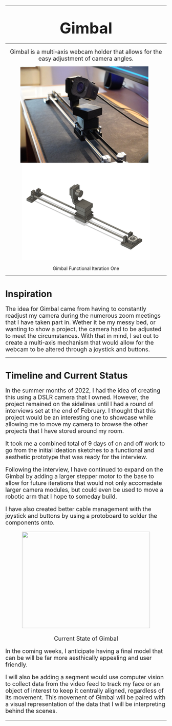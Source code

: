 ___

# <center><font size='8'>**Gimbal**</font> </center>
---
 <center>
<font size='4' > Gimbal is a multi-axis webcam holder that allows for the easy adjustment of camera angles.  
  

</font>
<br>
 </center>

<p align='center'>
    <img src="media/images/camera/gimbal.JPG" width="400" height="300" style="margin-right: 10px;">
    <img src="media/images/cad/gimbalCad.JPG" width="400" height="300" >
</p>
<p align = 'center'>
Gimbal Functional Iteration One
<p/>


___

# **Inspiration**

<font size='4'> The idea for Gimbal came from having to constantly readjust my camera during the numerous zoom meetings that I have taken part in. Wether it be my messy bed, or wanting to show a project, the camera had to be adjusted to meet the circumstances. With that in mind, I set out to create a multi-axis mechanism that would allow for the webcam to be altered through a joystick and buttons.
</font>

___

# **Timeline and Current Status** 

<font size='4'> 
In the summer months of 2022, I had the idea of creating this using a DSLR camera that I owned. However, the project remained on the sidelines until I had a round of interviews set at the end of February. I thought that this project would be an interesting one to showcase while allowing me to move my camera to browse the other projects that I have stored around my room. 

It took me a combined total of 9 days of on and off work to go from the initial ideation sketches to a functional and aesthetic prototype that was ready for the interview.

Following the interview, I have continued to expand on the Gimbal by adding a larger stepper motor to the base to allow for future iterations that would not only accomadate larger camera modules, but could even be used to move a robotic arm that I hope to someday build. 

I have also created better cable management with the joystick and buttons by using a protoboard to solder the components onto. 

<p align = 'center'>
<img src="media/images/camera/gimbalMovement.gif" width="400" height="300">
<p/>
<p align = 'center'>
Current State of Gimbal
<p/>

In the coming weeks, I anticipate having a final model that can be will be far more aesthically appealing 
and user friendly. 

I will also be adding a segment would use computer vision to collect data from the video feed to track my face or an object of interest to keep it centrally aligned, regardless of its movement. This movement of Gimbal will be paired with a visual representation of the data that I will be interpreting behind the scenes. 
___
